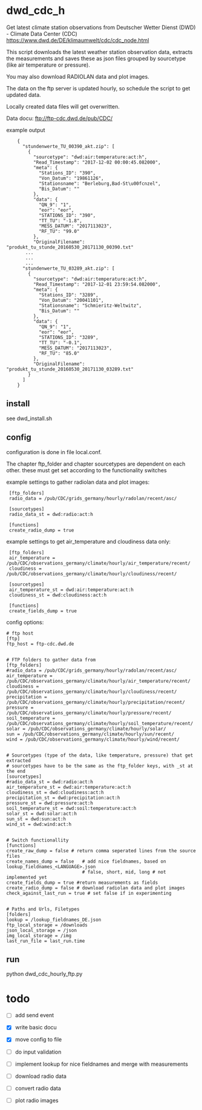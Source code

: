 # dwd_cdc_h

Get latest climate station observations from 
Deutscher Wetter Dienst (DWD) - Climate Data Center (CDC) 
https://www.dwd.de/DE/klimaumwelt/cdc/cdc_node.html

This script downloads the latest weather station observation data, 
extracts the measurements and saves these as json files grouped by 
sourcetype (like air temperature or pressure). 

You may also download RADIOLAN data and plot images.

The data on the ftp server is updated hourly, so schedule the script to get 
updated data. 

Locally created data files will get overwritten. 

Data docu: ftp://ftp-cdc.dwd.de/pub/CDC/

example output

        {
          "stundenwerte_TU_00390_akt.zip": [
            {
              "sourcetype": "dwd:air:temperature:act:h",
              "Read_Timestamp": "2017-12-02 00:00:45.082000",
              "meta": {
                "Stations_ID": "390",
                "Von_Datum": "19861126",
                "Stationsname": "Berleburg,Bad-St\u00fcnzel",
                "Bis_Datum": ""
              },
              "data": {
                "QN_9": "1",
                "eor": "eor",
                "STATIONS_ID": "390",
                "TT_TU": "-1.8",
                "MESS_DATUM": "2017113023",
                "RF_TU": "99.0"
              },
              "OriginalFilename": "produkt_tu_stunde_20160530_20171130_00390.txt"
           ... 
           ... 
           ...      
          "stundenwerte_TU_03289_akt.zip": [
            {
              "sourcetype": "dwd:air:temperature:act:h",
              "Read_Timestamp": "2017-12-01 23:59:54.082000",
              "meta": {
                "Stations_ID": "3289",
                "Von_Datum": "20041101",
                "Stationsname": "Schmieritz-Weltwitz",
                "Bis_Datum": ""
              },
              "data": {
                "QN_9": "1",
                "eor": "eor",
                "STATIONS_ID": "3289",
                "TT_TU": "-0.1",
                "MESS_DATUM": "2017113023",
                "RF_TU": "85.0"
              },
              "OriginalFilename": "produkt_tu_stunde_20160530_20171130_03289.txt"
            }
          ]
        }

## install
see dwd_install.sh

## config
configuration is done in file local.conf. 



 The chapter ftp_folder and chapter sourcetypes are dependent on each other. these must get set according to the
 functionality switches

example settings to gather radiolan data and plot images:
    
     [ftp_folders]
     radio_data = /pub/CDC/grids_germany/hourly/radolan/recent/asc/
    
     [sourcetypes]
     radio_data_st = dwd:radio:act:h
    
     [functions]
     create_radio_dump = true


example settings to get air_temperature and cloudiness data only:
    
     [ftp_folders]
     air_temperature = /pub/CDC/observations_germany/climate/hourly/air_temperature/recent/
     cloudiness = /pub/CDC/observations_germany/climate/hourly/cloudiness/recent/
    
     [sourcetypes]
     air_temperature_st = dwd:air:temperature:act:h
     cloudiness_st = dwd:cloudiness:act:h
    
     [functions]
     create_fields_dump = true

config options:

    # ftp host
    [ftp]
    ftp_host = ftp-cdc.dwd.de
    
    
    # FTP folders to gather data from
    [ftp_folders]
    #radio_data = /pub/CDC/grids_germany/hourly/radolan/recent/asc/
    air_temperature = /pub/CDC/observations_germany/climate/hourly/air_temperature/recent/
    cloudiness = /pub/CDC/observations_germany/climate/hourly/cloudiness/recent/
    precipitation = /pub/CDC/observations_germany/climate/hourly/precipitation/recent/
    pressure = /pub/CDC/observations_germany/climate/hourly/pressure/recent/
    soil_temperature = /pub/CDC/observations_germany/climate/hourly/soil_temperature/recent/
    solar = /pub/CDC/observations_germany/climate/hourly/solar/
    sun = /pub/CDC/observations_germany/climate/hourly/sun/recent/
    wind = /pub/CDC/observations_germany/climate/hourly/wind/recent/
    
    
    # Sourcetypes (type of the data, like temperature, pressure) that get extracted
    # sourcetypes have to be the same as the ftp_folder keys, with _st at the end
    [sourcetypes]
    #radio_data_st = dwd:radio:act:h
    air_temperature_st = dwd:air:temperature:act:h
    cloudiness_st = dwd:cloudiness:act:h
    precipitation_st = dwd:precipitation:act:h
    pressure_st = dwd:pressure:act:h
    soil_temperature_st = dwd:soil:temperature:act:h
    solar_st = dwd:solar:act:h
    sun_st = dwd:sun:act:h
    wind_st = dwd:wind:act:h
    
        
    # Switch functionallity
    [functions]
    create_raw_dump = false # return comma seperated lines from the source files
    create_names_dump = false   # add nice fieldnames, based on lookup_fieldnames_<LANGUAGE>.json
                                # false, short, mid, long # not implemented yet
    create_fields_dump = true #return measurements as fields
    create_radio_dump = false # download radiolan data and plot images
    check_against_last_run = true # set false if in experimenting
    
    
    # Paths and Urls, Filetypes
    [folders]
    lookup = /lookup_fieldnames_DE.json
    ftp_local_storage = /downloads
    json_local_storage = /json
    img_local_storage = /img
    last_run_file = last_run.time




## run
python dwd_cdc_hourly_ftp.py
						
# todo
- [ ] add send event
- [X] write basic docu
- [X] move config to file
- [ ] do input validation
- [ ] implement lookup for nice fieldnames and merge with measurements
- [ ] download radio data
- [ ] convert radio data
- [ ] plot radio images


